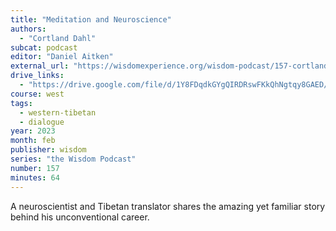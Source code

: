 ```yaml
---
title: "Meditation and Neuroscience"
authors:
  - "Cortland Dahl"
subcat: podcast
editor: "Daniel Aitken"
external_url: "https://wisdomexperience.org/wisdom-podcast/157-cortland-dahl/"
drive_links:
  - "https://drive.google.com/file/d/1Y8FDqdkGYgQIRDRswFKkQhNgtqy8GAED/view?usp=drivesdk"
course: west
tags:
  - western-tibetan
  - dialogue
year: 2023
month: feb
publisher: wisdom
series: "the Wisdom Podcast"
number: 157
minutes: 64
---
```


A neuroscientist and Tibetan translator shares the amazing yet familiar story behind his unconventional career.
